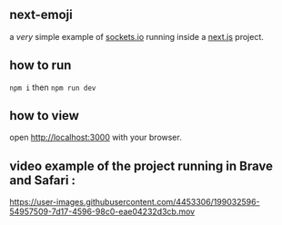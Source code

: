 ## next-emoji

a *very* simple example of [sockets.io](https://socket.io/) running inside a [next.js](https://nextjs.org/) project.


## how to run

`npm i` then `npm run dev`

## how to view

open [http://localhost:3000](http://localhost:3000) with your browser.


## video example of the project running in Brave and Safari :

https://user-images.githubusercontent.com/4453306/199032596-54957509-7d17-4596-98c0-eae04232d3cb.mov
